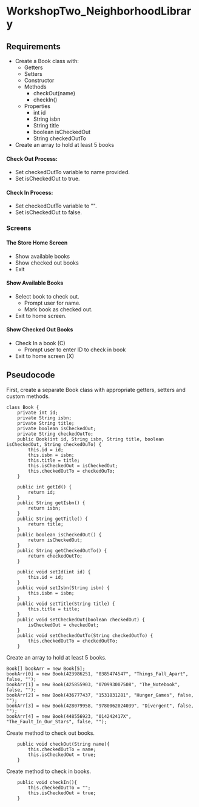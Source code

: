 # WorkshopTwo_NeighborhoodLibrary
## Requirements
- Create a Book class with:
  - Getters
  - Setters
  - Constructor
  - Methods
    - checkOut(name)
    - checkIn()
  - Properties 
    - int id
    - String isbn
    - String title
    - boolean isCheckedOut
    - String checkedOutTo
 - Create an array to hold at least 5 books
 
#### Check Out Process:
- Set checkedOutTo variable to name provided.
- Set isCheckedOut to true.

#### Check In Process:
- Set checkedOutTo variable to "".
- Set isCheckedOut to false.

### Screens
#### The Store Home Screen
- Show available books
- Show checked out books
- Exit

#### Show Available Books
- Select book to check out.
  - Prompt user for name.
  - Mark book as checked out.
- Exit to home screen.

#### Show Checked Out Books
- Check In a book (C)
  - Prompt user to enter ID to check in book
- Exit to home screen (X)

## Pseudocode
First, create a separate Book class with appropriate getters, setters and custom methods.
```
class Book {
    private int id;
    private String isbn;
    private String title;
    private boolean isCheckedOut;
    private String checkedOutTo;
    public Book(int id, String isbn, String title, boolean isCheckedOut, String checkedOuTo) {
        this.id = id;
        this.isbn = isbn;
        this.title = title;
        this.isCheckedOut = isCheckedOut;
        this.checkedOutTo = checkedOuTo;
    }

    public int getId() {
        return id;
    }
    public String getIsbn() {
        return isbn;
    }
    public String getTitle() {
        return title;
    }
    public boolean isCheckedOut() {
        return isCheckedOut;
    }
    public String getCheckedOutTo() {
        return checkedOutTo;
    }

    public void setId(int id) {
        this.id = id;
    }
    public void setIsbn(String isbn) {
        this.isbn = isbn;
    }
    public void setTitle(String title) {
        this.title = title;
    }
    public void setCheckedOut(boolean checkedOut) {
        isCheckedOut = checkedOut;
    }
    public void setCheckedOutTo(String checkedOutTo) {
        this.checkedOutTo = checkedOutTo;
    }
```
Create an array to hold at least 5 books.
```
Book[] bookArr = new Book[5];
bookArr[0] = new Book(423986251, "0385474547", "Things_Fall_Apart", false, "");
bookArr[1] = new Book(425855903, "070993007508", "The_Notebook", false, "");
bookArr[2] = new Book(436777437, "1531831281", "Hunger_Games", false, "");
bookArr[3] = new Book(428079958, "9780062024039", "Divergent", false, "");
bookArr[4] = new Book(448556923, "014242417X", "The_Fault_In_Our_Stars", false, "");
```
Create method to check out books.
```
    public void checkOut(String name){
        this.checkedOutTo = name;
        this.isCheckedOut = true;
    }
```

Create method to check in books.
```
    public void checkIn(){
        this.checkedOutTo = "";
        this.isCheckedOut = true;
    }
```
